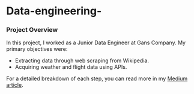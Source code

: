 # Data-engineering-
### Project Overview

In this project, I worked as a Junior Data Engineer at Gans Company. My primary objectives were:

- Extracting data through web scraping from Wikipedia.
- Acquiring weather and flight data using APIs.

For a detailed breakdown of each step, you can read more in my [Medium article](https://medium.com/@samaa.ardy/my-data-engineering-odyssey-381c0ae85e84).
